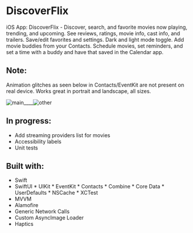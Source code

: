 # DiscoverFlix
iOS App: DiscoverFlix - Discover, search, and favorite movies now playing, trending, and upcoming. See reviews, ratings, movie info, cast info, and trailers. Save/edit favorites and settings. Dark and light mode toggle. Add movie buddies from your Contacts. Schedule movies, set reminders, and set a time with a buddy and have that saved in the Calendar app.

## Note: 
Animation glitches as seen below in Contacts/EventKit are not present on real device. Works great in portrait and landscape, all sizes.

![main](main.gif)____![other](other.gif)

## In progress:
- Add streaming providers list for movies
- Accessibility labels
- Unit tests

## Built with:
* Swift
* SwiftUI  * UIKit  * EventKit * Contacts  * Combine  * Core Data  * UserDefaults  * NSCache  * XCTest
* MVVM
* Alamofire
* Generic Network Calls
* Custom AsyncImage Loader
* Haptics
